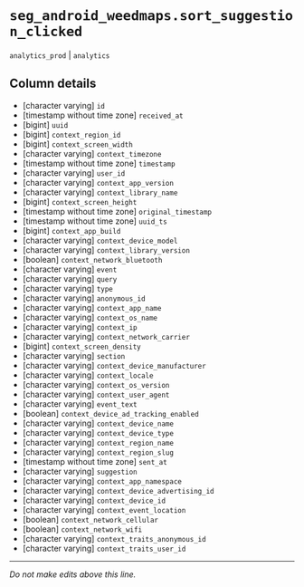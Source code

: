 # `seg_android_weedmaps.sort_suggestion_clicked`
`analytics_prod` | `analytics`

## Column details
* [character varying] `id`
* [timestamp without time zone] `received_at`
* [bigint]    `uuid`
* [bigint]    `context_region_id`
* [bigint]    `context_screen_width`
* [character varying] `context_timezone`
* [timestamp without time zone] `timestamp`
* [character varying] `user_id`
* [character varying] `context_app_version`
* [character varying] `context_library_name`
* [bigint]    `context_screen_height`
* [timestamp without time zone] `original_timestamp`
* [timestamp without time zone] `uuid_ts`
* [bigint]    `context_app_build`
* [character varying] `context_device_model`
* [character varying] `context_library_version`
* [boolean]   `context_network_bluetooth`
* [character varying] `event`
* [character varying] `query`
* [character varying] `type`
* [character varying] `anonymous_id`
* [character varying] `context_app_name`
* [character varying] `context_os_name`
* [character varying] `context_ip`
* [character varying] `context_network_carrier`
* [bigint]    `context_screen_density`
* [character varying] `section`
* [character varying] `context_device_manufacturer`
* [character varying] `context_locale`
* [character varying] `context_os_version`
* [character varying] `context_user_agent`
* [character varying] `event_text`
* [boolean]   `context_device_ad_tracking_enabled`
* [character varying] `context_device_name`
* [character varying] `context_device_type`
* [character varying] `context_region_name`
* [character varying] `context_region_slug`
* [timestamp without time zone] `sent_at`
* [character varying] `suggestion`
* [character varying] `context_app_namespace`
* [character varying] `context_device_advertising_id`
* [character varying] `context_device_id`
* [character varying] `context_event_location`
* [boolean]   `context_network_cellular`
* [boolean]   `context_network_wifi`
* [character varying] `context_traits_anonymous_id`
* [character varying] `context_traits_user_id`

-------------------------------------------------------------------------------
*Do not make edits above this line.*
